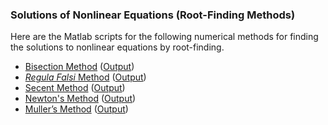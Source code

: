 ### Solutions of Nonlinear Equations (Root-Finding Methods)

Here are the Matlab scripts for the following numerical methods for finding the solutions to nonlinear equations by root-finding.
- [Bisection Method](https://github.com/baileyed/applied-numerical-methods/blob/main/Solution%20of%20Nonlinear%20Equations%20(Root-Finding%20Methods)/bailey_pset1_a.m) ([Output](https://github.com/baileyed/applied-numerical-methods/blob/main/Solution%20of%20Nonlinear%20Equations%20(Root-Finding%20Methods)/bailey_pset1_a_output.txt))
- [_Regula Falsi_ Method](https://github.com/baileyed/applied-numerical-methods/blob/main/Solution%20of%20Nonlinear%20Equations%20(Root-Finding%20Methods)/bailey_pset1_b.m) ([Output](https://github.com/baileyed/applied-numerical-methods/blob/main/Solution%20of%20Nonlinear%20Equations%20(Root-Finding%20Methods)/bailey_pset1_b_output.txt))
- [Secent Method](https://github.com/baileyed/applied-numerical-methods/blob/main/Solution%20of%20Nonlinear%20Equations%20(Root-Finding%20Methods)/bailey_pset1_c.m) ([Output](https://github.com/baileyed/applied-numerical-methods/blob/main/Solution%20of%20Nonlinear%20Equations%20(Root-Finding%20Methods)/bailey_pset1_c_output.txt))
- [Newton's Method](https://github.com/baileyed/applied-numerical-methods/blob/main/Solution%20of%20Nonlinear%20Equations%20(Root-Finding%20Methods)/bailey_pset1_d.m) ([Output](https://github.com/baileyed/applied-numerical-methods/blob/main/Solution%20of%20Nonlinear%20Equations%20(Root-Finding%20Methods)/bailey_pset1_d_output.txt))
- [Muller’s Method](https://github.com/baileyed/applied-numerical-methods/blob/main/Solution%20of%20Nonlinear%20Equations%20(Root-Finding%20Methods)/bailey_pset2_problem2.m) ([Output](https://github.com/baileyed/applied-numerical-methods/blob/main/Solution%20of%20Nonlinear%20Equations%20(Root-Finding%20Methods)/bailey_pset2_problem2.txt))
